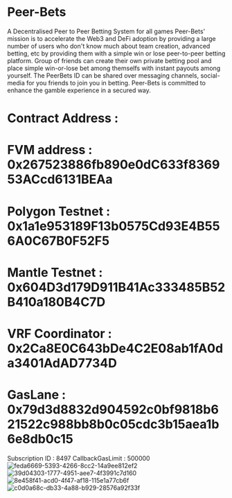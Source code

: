 # Peer-Bets
A Decentralised Peer to Peer Betting System for all games 
Peer-Bets' mission is to accelerate the Web3 and DeFi adoption by providing a large number of users who don't know much about team creation, advanced betting, etc by providing them with a simple win or lose peer-to-peer betting platform.
Group of friends can create their own private betting pool and place simple win-or-lose bet among themselfs with instant payouts among yourself. The PeerBets ID can be shared over messaging channels, social-media for you friends to join you in betting.
Peer-Bets is committed to enhance the gamble experience in a secured way.

# Contract Address : 

# FVM address : 0x267523886fb890e0dC633f836953ACcd6131BEAa 
# Polygon Testnet : 0x1a1e953189F13b0575Cd93E4B556A0C67B0F52F5
# Mantle Testnet : 0x604D3d179D911B41Ac333485B52B410a180B4C7D
# VRF Coordinator : 0x2Ca8E0C643bDe4C2E08ab1fA0da3401AdAD7734D
# GasLane : 0x79d3d8832d904592c0bf9818b621522c988bb8b0c05cdc3b15aea1b6e8db0c15

Subscription ID : 8497
CallbackGasLimit : 500000 
![feda6669-5393-4266-8cc2-14a9ee812ef2](https://user-images.githubusercontent.com/93195979/219963719-18567942-ee9b-4ad6-ad7e-34691a141b31.jpeg)
![39d04303-1777-4951-aee7-4f3991c7d160](https://user-images.githubusercontent.com/93195979/219963720-c9aee6ce-3b00-4eb1-9ca1-34cd72000b4d.jpeg)
![8e458f41-acd0-4f47-af18-115e1a77cb6f](https://user-images.githubusercontent.com/93195979/219963723-2cde4e61-87e5-4b20-80fb-98aea75e8e5f.jpeg)
![c0d0a68c-db33-4a88-b929-28576a92f33f](https://user-images.githubusercontent.com/93195979/219963724-41ec3725-4a6c-49b2-b9f0-4dd017903165.jpeg)
